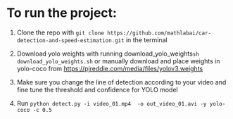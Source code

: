 # To run the project:

1. Clone the repo with 
``` git clone https://github.com/mathlabai/car-detection-and-speed-estimation.git ``` in the terminal

2. Download yolo weights with running download_yolo_weights``` sh download_yolo_weights.sh ```
   or manually download and place weights in yolo-coco from https://pjreddie.com/media/files/yolov3.weights

3. Make sure you change the line of detection according to your video and fine tune the threshold and confidence for YOLO model

4. Run ```python detect.py -i video_01.mp4  -o out_video_01.avi -y yolo-coco -c 0.5``` 